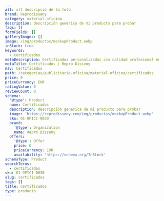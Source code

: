 ```yaml
---
alt: alt descripció de la foto
brand: Reprodisseny
category: material-oficina
description: descripción genérica de mi producto para probar
faqs: []
formFields: []
galleryImages: []
image: /img/productos/mockupProduct.webp
inStock: true
keywords:
  - certificados
metaDescription: Certificados personalizadas con calidad profesional en Cataluña.
metaTitle: Certificados | Repro Disseny
nav: Certificados
path: /categorias/publicitario-oficina/material-oficina/certificados
price: 0
priceCurrency: EUR
ratingValue: 0
reviewCount: 0
schema:
  '@type': Product
  name: Certificados
  description: descripción genérica de mi producto para probar
  image: 'https://reprodisseny.com/img/productos/mockupProduct.webp'
  sku: 01-OFICI-0030
  brand:
    '@type': Organization
    name: Repro Disseny
  offers:
    '@type': Offer
    price: 0
    priceCurrency: EUR
    availability: 'https://schema.org/InStock'
schemaType: Product
searchTerms:
  - certificados
sku: 01-OFICI-0030
slug: certificados
tags: []
title: Certificados
type: producto
---
```


